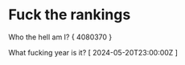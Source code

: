 # Fuck the rankings

Who the hell am I?
{ 4080370 }

What fucking year is it?
[ 2024-05-20T23:00:00Z ]
